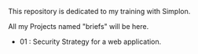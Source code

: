 This repository is dedicated to my training with Simplon. 

All my Projects named "briefs" will be here. 

- 01 : Security Strategy for a web application. 